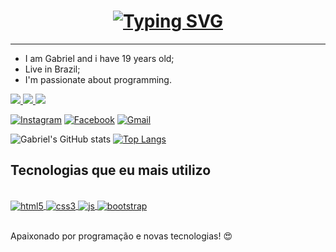 <h1 align="center">
  <a href="#">
    <img src="https://readme-typing-svg.herokuapp.com?font=Fira+Code&weight=500&size=30&center=true&vCenter=true&pause=1000&width=800&lines=Welcome+to+my+profile!+%F0%9F%91%8B" alt="Typing SVG" />
  </a>
</h1>

<hr>

<ul>

  <li> I am Gabriel and i have 19 years old; </li>
  <li> Live in Brazil; </li>
  <li> I'm passionate about programming. </li>
  
</ul>

<div id="social-media">
  <a href="https://www.instagram.com/gabrielsantos2080/" target="_blank"> <img src="https://img.shields.io/badge/Instagram-E4405F?style=for-the-badge&logo=instagram&logoColor=white"> </a>
  <a href="https://www.facebook.com/profile.php?id=100006164253612" target="_blank"> <img src="https://img.shields.io/badge/Facebook-1877F2?style=for-the-badge&logo=facebook&logoColor=white"> </a>
  <a href="mailto:gabriel.oliveira20500@gmail.com" target="_blank"> <img src="https://img.shields.io/badge/Gmail-D14836?style=for-the-badge&logo=gmail&logoColor=white"> </a>
</div>

[![Instagram](https://img.shields.io/badge/Instagram-E4405F?style=for-the-badge&logo=instagram&logoColor=white)](https://www.instagram.com/gabrielsantos2080/) 
[![Facebook](https://img.shields.io/badge/Facebook-1877F2?style=for-the-badge&logo=facebook&logoColor=white
)](https://www.facebook.com/profile.php?id=100006164253612)
[![Gmail](https://img.shields.io/badge/Gmail-D14836?style=for-the-badge&logo=gmail&logoColor=white
)](mailto:gabriel.oliveira20500@gmail.com)

![Gabriel's GitHub stats](https://github-readme-stats.vercel.app/api?username=gabriel-santos18&theme=blue-green)
[![Top Langs](https://github-readme-stats.vercel.app/api/top-langs/?username=gabriel-santos18)](https://github.com/anuraghazra/github-readme-stats)

## Tecnologias que eu mais utilizo

<div style="display: inline_block"><br/>
  <a href="#"> <img align="center" alt="html5" src="https://img.shields.io/badge/HTML5-E34F26?style=for-the-badge&logo=html5&logoColor=white"> </a>
  <a href="#"> <img align="center" alt="css3" src="https://img.shields.io/badge/CSS3-1572B6?style=for-the-badge&logo=css3&logoColor=white"> </a>
  <a href="#"> <img align="center" alt="js" src="https://img.shields.io/badge/JavaScript-F7DF1E?style=for-the-badge&logo=javascript&logoColor=black"> </a>
  <a href="#"> <img align="center" alt="bootstrap" src="https://img.shields.io/badge/Bootstrap-7910F2?style=for-the-badge&logo=bootstrap&logoColor=white"> </a>

</div> <br>

Apaixonado por programação e novas tecnologias! 😍
